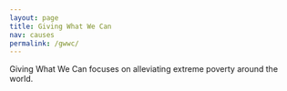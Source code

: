 ```yaml
---
layout: page
title: Giving What We Can
nav: causes
permalink: /gwwc/
---
```

Giving What We Can focuses on alleviating extreme poverty around the world.
